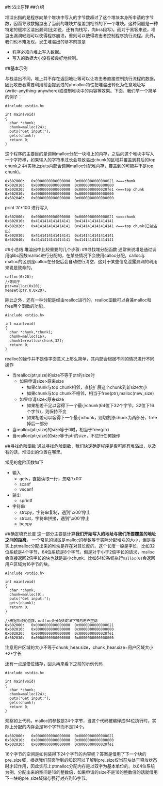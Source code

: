 ﻿#堆溢出原理
##介绍

堆溢出指的是程序向某个堆块中写入的字节数超过了这个堆块本身所申请的字节数，因而导致数据溢出了当前的堆块并覆盖到相邻的下一个堆块。这种问题是一种特定的缓冲区溢出漏洞(比如说，还有向栈写，向bss段写)。而对于黑客来说，堆溢出漏洞轻则可以使得程序崩溃，重则可以使得攻击者控制程序执行流程。此外，我们也不难发现，发生堆溢出的基本前提是

* 程序必须向堆上写入数据。
* 写入的数据大小没有被良好地控制。

##基本示例

与栈溢出不同，堆上并不存在返回地址等可以让攻击者直接控制执行流程的数据，因此攻击者需要利用前面提到过的ptmalloc特性把堆溢出转化为任意地址写(write-anything-anywhere)或控制堆块中的内容等效果。下面，我们举一个简单的例子：

```
#include <stdio.h>

int main(void) 
{
  char *chunk;
  chunk=malloc(24);
  puts("Get input:");
  gets(chunk);
  return 0;
}
```

这个程序的主要目的是调用malloc分配一块堆上的内存，之后向这个堆块中写入一个字符串，如果输入的字符串过长会导致溢出chunk的区域并覆盖到其后的top chunk之中(实际上puts内部会调用malloc分配堆内存，覆盖到的可能并不是top chunk)。
```
0x602000:	0x0000000000000000	0x0000000000000021 <===chunk
0x602010:	0x0000000000000000	0x0000000000000000
0x602020:	0x0000000000000000	0x0000000000020fe1 <===top chunk
0x602030:	0x0000000000000000	0x0000000000000000
0x602040:	0x0000000000000000	0x0000000000000000
```
print 'A'*100
进行写入
```
0x602000:	0x0000000000000000	0x0000000000000021 <===chunk
0x602010:	0x4141414141414141	0x4141414141414141
0x602020:	0x4141414141414141	0x4141414141414141 <===top chunk(已被溢出)
0x602030:	0x4141414141414141	0x4141414141414141
0x602040:	0x4141414141414141	0x4141414141414141
```




##小总结
堆溢出中比较重要的几个步骤:
##寻找堆分配函数
通常来说堆是通过调用glibc函数malloc进行分配的，在某些情况下会使用calloc分配。calloc与malloc的区别是calloc在分配后会自动进行清空，这对于某些信息泄露漏洞的利用来说是致命的。

```
calloc(0x20);
//等同于
ptr=malloc(0x20);
memset(ptr,0,0x20);
```
除此之外，还有一种分配是经由realloc进行的，realloc函数可以身兼malloc和free两个函数的功能。
```
#include <stdio.h>

int main(void) 
{
  char *chunk,*chunk1;
  chunk=malloc(16);
  chunk1=realloc(chunk,32);
  return 0;
}
```
realloc的操作并不是像字面意义上那么简单，其内部会根据不同的情况进行不同操作

* 当realloc(ptr,size)的size不等于ptr的size时
    * 如果申请size>原来size
        * 如果chunk与top chunk相邻，直接扩展这个chunk到新size大小
        * 如果chunk与top chunk不相邻，相当于free(ptr),malloc(new_size) 
    * 如果申请size<原来size
        * 如果相差不足以容得下一个最小chunk(64位下32个字节，32位下16个字节)，则保持不变
        * 如果相差可以容得下一个最小chunk，则切割原chunk为两部分，free掉后一部分
* 当realloc(ptr,size)的size等于0时，相当于free(ptr)
* 当realloc(ptr,size)的size等于ptr的size，不进行任何操作

##寻找危险函数
通过寻找危险函数，我们快速确定程序是否可能有堆溢出，以及有的话，堆溢出的位置在哪里。

常见的危险函数如下

* 输入
    * gets，直接读取一行，忽略'\x00'
    * scanf
    * vscanf
* 输出
    * sprintf
* 字符串
    * strcpy，字符串复制，遇到'\x00'停止
    * strcat，字符串拼接，遇到'\x00'停止
    * bcopy


##确定填充长度
这一部分主要是计算**我们开始写入的地址与我们所要覆盖的地址之间的距离**。
一个常见的误区是malloc的参数等于实际分配堆块的大小，但是事实上ptmalloc分配出来的堆块是存在对其长度的。这个长度一般是字长，比如32位系统是4个字节，64位系统是8个字节。但是对于小于2倍字长的请求，malloc会直接返回2倍字长的块也就是最小chunk，比如64位系统执行`malloc(0)`会返回用户区域为16字节的块。

```
#include <stdio.h>

int main(void) 
{
  char *chunk;
  chunk=malloc(0);
  puts("Get input:");
  gets(chunk);
  return 0;
}
```

```
//根据系统的位数，malloc会分配8或16字节的用户空间
0x602000:	0x0000000000000000	0x0000000000000021
0x602010:	0x0000000000000000	0x0000000000000000
0x602020:	0x0000000000000000	0x0000000000020fe1
0x602030:	0x0000000000000000	0x0000000000000000
```
注意用户区域的大小不等于chunk_hear.size，chunk_hear.size=用户区域大小+2*字长

还有一点是借位储存，回头再来看下之前的示例代码
```
#include <stdio.h>

int main(void) 
{
  char *chunk;
  chunk=malloc(24);
  puts("Get input:");
  gets(chunk);
  return 0;
}
```
观察如上代码，malloc的参数是24个字节，当这个代码被编译成64位执行时，实际上分配的内存会是16个字节而不是24个。
```
0x602000:	0x0000000000000000	0x0000000000000021
0x602010:	0x0000000000000000	0x0000000000000000
0x602020:	0x0000000000000000	0x0000000000020fe1
```
16个字节的空间是如何装得下24个字节的内容呢？答案是借用了下一个块的pre_size域，根据我们前面学到的知识可以了解到pre_size仅当前块处于释放状态时才起作用，因此实际上ptmalloc分配内存是以双字为基本单位的。以64位系统为例，分配出来的空间是16的整数倍，如果申请的size不是16的整数倍的话就借用下一块的pre_size域储存强行对齐到16字节。




